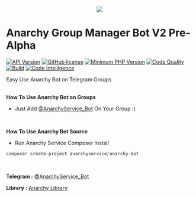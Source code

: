 <h1 align="center">    
  <img src="http://s13.picofile.com/file/8403670468/1.png">
   <br>
</h1>
  
# Anarchy Group Manager Bot V2 Pre-Alpha
 [![API Version](https://img.shields.io/badge/Bot%20API-4.9%20%28June%202020%29-32a2da.svg)](https://core.telegram.org/bots/api#june-4-2020)
 [![GitHub license](https://img.shields.io/github/license/persepolisdm/persepolis.svg)](https://github.com/Anarchy-Service/Anarchy-Bot/blob/master/LICENSE)
 [![Minimum PHP Version](http://img.shields.io/badge/php-%3E%3D7.4-8892BF.svg)](https://php.net/)
 [![Code Quality](https://scrutinizer-ci.com/g/Anarchy-Service/Anarchy-Bot/badges/quality-score.png?b=master)](https://scrutinizer-ci.com/g/Anarchy-Service/Anarchy-Bot/?branch=master/)
 [![Build](https://scrutinizer-ci.com/g/Anarchy-Service/Anarchy-Bot/badges/build.png?b=master)](https://scrutinizer-ci.com/g/Anarchy-Service/Anarchy-Bot/?branch=master)
 [![Code Intelligence](https://scrutinizer-ci.com/g/Anarchy-Service/Anarchy-Bot/badges/code-intelligence.svg?b=master)](https://scrutinizer-ci.com/g/Anarchy-Service/Anarchy-Bot/?branch=master)
 
Easy Use Anarchy Bot on Telegram Groups
 <p>
  <br>
<b>How To Use Anarchy Bot on Groups </b>

- Just Add [@AnarchyService_Bot](https://telegram.me/AnarchyService_Bot) On Your Group :)
<br>
 <p>
<b>How To Use Anarchy Bot Source </b>

- Run Anarchy Service Composer Install

```php
composer create-project anarchyservice/anarchy-bot
```

     
<br>


<b>Telegram :</b> [@AnarchyService_Bot](https://telegram.me/AnarchyService_Bot)

<b>Library :</b> [Anarchy Library](https://telegram.me/Anarchy-Service/Anarchy-Lib)
